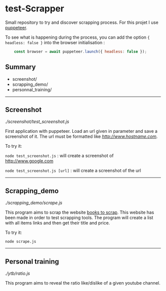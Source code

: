 # test-Scrapper
Small repository to try and discover scrapping process. For this projet I use [puppeteer](https://pptr.dev/).

To see what is happening during the process, you can add the option `{ headless: false }` into the browser initialisation :
```javascript
    const browser = await puppeteer.launch({ headless: false });
```

## Summary

- screenshot/
- scrapping_demo/
- personnal_training/

***
## Screenshot

*./screenshot/test_screenshot.js*

First application with puppeteer. Load an url given in parameter and save a screenshot of it. The url must be formatted like *http://www.hostname.com*.

To try it:

`node test_screenshot.js` : will create a screenshot of http://www.google.com

`node test_screenshot.js [url]` : will create a screenshot of the url

***
## Scrapping_demo

*./scrapping_demo/scrape.js*

This program aims to scrap the website [books to scrap](http://books.toscrape.com/). This website has been made in order to test scrapping tools. The program will create a list with all items links and then get their title and price.

To try it:

`node scrape.js`

***
## Personal training

*./ytb/ratio.js*

This program aims to reveal the ratio like/dislike of a given youtube channel.
